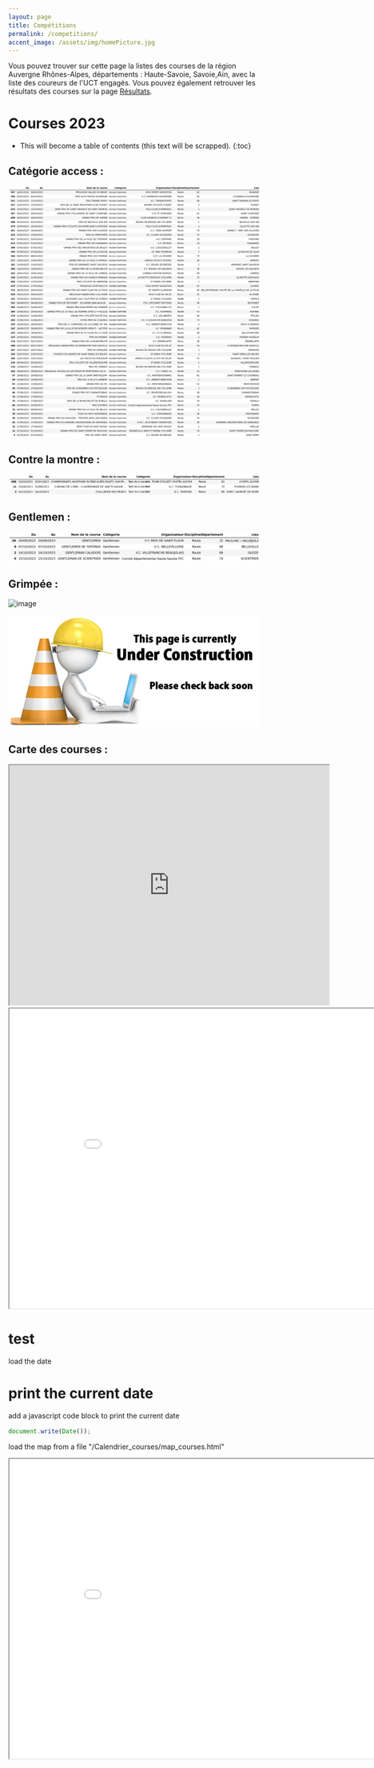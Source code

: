 ```yaml
---
layout: page
title: Compétitions
permalink: /competitions/
accent_image: /assets/img/homePicture.jpg
---
```

Vous pouvez trouver sur cette page la listes des courses de la région Auvergne Rhônes-Alpes, départements : Haute-Savoie, Savoie,Ain, avec la liste des coureurs de l'UCT engagés. Vous pouvez également retrouver les résultats des courses sur la page [Résultats](/Resultats/).


# Courses 2023
* This will become a table of contents (this text will be scrapped).
{:toc}
## Catégorie access :
![image](/Calendrier_courses/access.png)

## Contre la montre :
![image](/Calendrier_courses/chrono.png)

## Gentlemen :
![image](/Calendrier_courses/gentlemen.png)

## Grimpée :
![image](/Calendrier_courses/grimpée.png)



![image](/assets/img/under_construction.jpg)


## Carte des courses :

<iframe src="https://www.google.com/maps/d/u/0/embed?mid=12nUP1V9-5k9hE2ittGRuztd3uciBdTY&ehbc=2E312F" width="640" height="480"></iframe>

<iframe src="/Calendrier_courses/map_courses.html" width="900" height="600"></iframe>

# test
 load the date
<script>
    var monthNames = ["January", "February", "March", "April", "May", "June",
        "July", "August", "September", "October", "November", "December"
    ];

    var d = new Date();
    document.write("The current month is " + monthNames[d.getMonth()]);
</script>


# print the current date
add a javascript code block to print the current date
```javascript
document.write(Date());
```

load the map from a file
"/Calendrier_courses/map_courses.html"
<iframe src=path width="900" height="600"></iframe>

